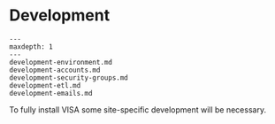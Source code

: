 # Development

```{toctree}
---
maxdepth: 1
---
development-environment.md
development-accounts.md
development-security-groups.md
development-etl.md
development-emails.md
```

To fully install VISA some site-specific development will be necessary.

